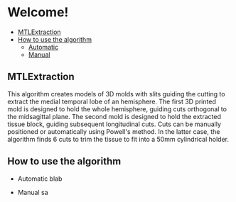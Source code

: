 # Welcome!

- [MTLExtraction](#mtlextraction)
- [How to use the algorithm](#how-to-use-the-algorithm)
  * [Automatic](*automatic)
  * [Manual](*manual)

## MTLExtraction
This algorithm creates models of 3D molds with slits guiding the cutting to extract the medial temporal lobe of an hemisphere. The first 3D printed mold is designed to hold the whole hemisphere, guiding cuts orthogonal to the midsagittal plane. The second mold is designed to hold the extracted tissue block, guiding subsequent longitudinal cuts.
Cuts can be manually positioned or automatically using Powell's method. In the latter case, the algorithm finds 6 cuts to trim the tissue to fit into a 50mm cylindrical holder.

## How to use the algorithm
  * Automatic
  blab
  
  * Manual
sa

